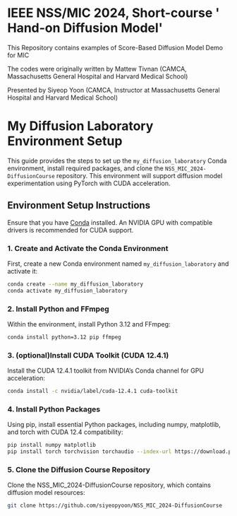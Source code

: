 # IEEE NSS/MIC 2024, Short-course ' Hand-on Diffusion Model' 
This Repository contains examples of Score-Based Diffusion Model Demo for MIC

The codes were originally written by Mattew Tivnan (CAMCA, Massachusetts General Hospital and Harvard Medical School)


Presented by Siyeop Yoon (CAMCA, Instructor at Massachusetts General Hospital and Harvard Medical School)
 

# My Diffusion Laboratory Environment Setup

This guide provides the steps to set up the `my_diffusion_laboratory` Conda environment, install required packages, and clone the `NSS_MIC_2024-DiffusionCourse` repository. This environment will support diffusion model experimentation using PyTorch with CUDA acceleration.

## Environment Setup Instructions

Ensure that you have [Conda](https://docs.conda.io/projects/conda/en/latest/user-guide/install/) installed. An NVIDIA GPU with compatible drivers is recommended for CUDA support.


### 1. Create and Activate the Conda Environment

First, create a new Conda environment named `my_diffusion_laboratory` and activate it:
```bash
conda create --name my_diffusion_laboratory
conda activate my_diffusion_laboratory
```

### 2. Install Python and FFmpeg

Within the environment, install Python 3.12 and FFmpeg:

```bash
conda install python=3.12 pip ffmpeg
```

### 3. (optional)Install CUDA Toolkit (CUDA 12.4.1)

Install the CUDA 12.4.1 toolkit from NVIDIA’s Conda channel for GPU acceleration:

```bash
conda install -c nvidia/label/cuda-12.4.1 cuda-toolkit
```




### 4. Install Python Packages

Using pip, install essential Python packages, including numpy, matplotlib, and torch with CUDA 12.4 compatibility:

```bash
pip install numpy matplotlib
pip install torch torchvision torchaudio --index-url https://download.pytorch.org/whl/cu124
```



### 5. Clone the Diffusion Course Repository

Clone the NSS_MIC_2024-DiffusionCourse repository, which contains diffusion model resources:

```bash
git clone https://github.com/siyeopyoon/NSS_MIC_2024-DiffusionCourse
```

